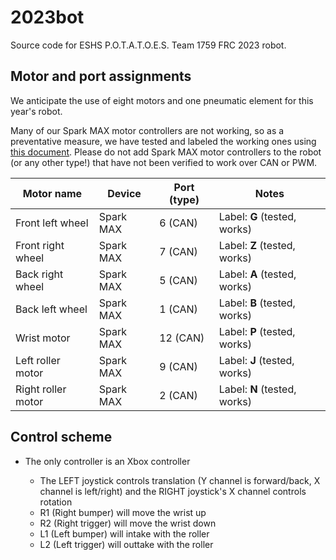 # 2023bot
Source code for ESHS P.O.T.A.T.O.E.S. Team 1759 FRC 2023 robot.

## Motor and port assignments

We anticipate the use of eight motors and one pneumatic element for this year's
robot.

Many of our Spark MAX motor controllers are not working, so as a preventative
measure, we have tested and labeled the working ones using [this document](https://docs.google.com/spreadsheets/d/1GVH6_3GqdCZB0zrcatGYz_2MCnv6uKWJbg4vYoOikac/edit#gid=0).
Please do not add Spark MAX motor controllers to the robot (or any other type!)
that have not been verified to work over CAN or PWM.

| Motor name | Device | Port (type) | Notes |
| --- | --- | --- | --- |
| Front left wheel | Spark MAX | 6 (CAN) | Label: **G** (tested, works) |
| Front right wheel | Spark MAX | 7 (CAN) | Label: **Z** (tested, works) |
| Back right wheel | Spark MAX | 5 (CAN) | Label: **A** (tested, works) |
| Back left wheel | Spark MAX | 1 (CAN) | Label: **B** (tested, works) |
| Wrist motor | Spark MAX | 12 (CAN) | Label: **P** (tested, works) |
| Left roller motor | Spark MAX | 9 (CAN) | Label: **J** (tested, works) |
| Right roller motor | Spark MAX | 2 (CAN) | Label: **N** (tested, works) |

## Control scheme
- The only controller is an Xbox controller 

  - The LEFT joystick controls translation (Y channel is forward/back, X channel is left/right) and the RIGHT joystick's X channel controls
    rotation
  - R1 (Right bumper) will move the wrist up
  - R2 (Right trigger) will move the wrist down
  - L1 (Left bumper) will intake with the roller
  - L2 (Left trigger) will outtake with the roller